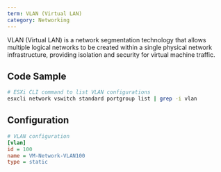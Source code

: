 ```yaml
---
term: VLAN (Virtual LAN)
category: Networking
---
```


VLAN (Virtual LAN) is a network segmentation technology that allows multiple logical networks to be created within a single physical network infrastructure, providing isolation and security for virtual machine traffic.

## Code Sample

```bash
# ESXi CLI command to list VLAN configurations
esxcli network vswitch standard portgroup list | grep -i vlan
```

## Configuration

```ini
# VLAN configuration
[vlan]
id = 100
name = VM-Network-VLAN100
type = static
```